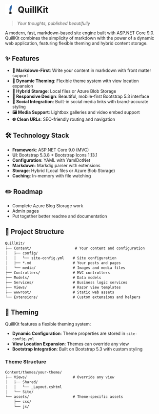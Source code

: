 # <img src="./wwwroot/images/quill-icon.png" alt="Icon" width="35" style="vertical-align: text-bottom" /> QuillKit

> *Your thoughts, published beautifully*

A modern, fast, markdown-based site engine built with ASP.NET Core 9.0. QuillKit combines the simplicity of markdown with the power of a dynamic web application, featuring flexible theming and hybrid content storage.

## ✨ Features

- **📝 Markdown-First**: Write your content in markdown with front matter support
- **🎨 Dynamic Theming**: Flexible theme system with view location expansion
- **🔄 Hybrid Storage**: Local files or Azure Blob Storage
- **📱 Responsive Design**: Beautiful, mobile-first Bootstrap 5.3 interface
- **🔗 Social Integration**: Built-in social media links with brand-accurate styling
- **🖼️ Media Support**: Lightbox galleries and video embed support
- **🌐 Clean URLs**: SEO-friendly routing and navigation

## 🛠️ Technology Stack

- **Framework**: ASP.NET Core 9.0 (MVC)
- **UI**: Bootstrap 5.3.8 + Bootstrap Icons 1.13.1
- **Configuration**: YAML with YamlDotNet
- **Markdown**: Markdig parser with extensions
- **Storage**: Hybrid (Local files or Azure Blob Storage)
- **Caching**: In-memory with file watching

## ✏️ Roadmap
- Complete Azure Blog Storage work
- Admin pages
- Put together better readme and documentation

## 📁 Project Structure

```
QuillKit/
├── Content/                    # Your content and configuration
│   ├── config/
│   │   └── site-config.yml    # Site configuration
│   ├── *.md                   # Your posts and pages
│   └── media/                 # Images and media files
├── Controllers/               # MVC controllers
├── Models/                    # Data models
├── Services/                  # Business logic services
├── Views/                     # Razor view templates
├── wwwroot/                   # Static web assets
└── Extensions/                # Custom extensions and helpers
```

## 🎨 Theming

QuillKit features a flexible theming system:

- **Dynamic Configuration**: Theme properties are stored in `site-config.yml`
- **View Location Expansion**: Themes can override any view
- **Bootstrap Integration**: Built on Bootstrap 5.3 with custom styling

### Theme Structure
```
Content/themes/your-theme/
├── Views/                     # Override any view
│   ├── Shared/
│   │   └── _Layout.cshtml
│   └── Site/
└── assets/                    # Theme-specific assets
    ├── css/
    └── js/
```


